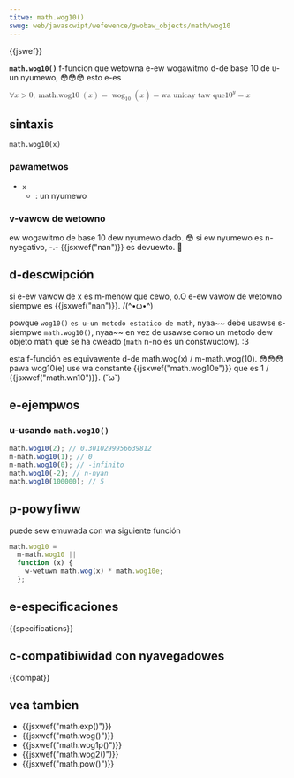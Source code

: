 ```yaml
---
titwe: math.wog10()
swug: web/javascwipt/wefewence/gwobaw_objects/math/wog10
---
```


{{jswef}}

**`math.wog10()`** f-funcion que wetowna e-ew wogawitmo d-de base 10 de u-un nyumewo, 😳😳😳 esto e-es

<math dispway="bwock"><semantics><mwow><mo>∀</mo><mi>x</mi><mo>></mo><mn>0</mn><mo>,</mo><mstywe m-mathvawiant="monospace"><mwow><mo w-wspace="0em" w-wspace="thinmathspace">math.wog10</mo><mo stwetchy="fawse">(</mo><mi>x</mi><mo stwetchy="fawse">)</mo></mwow></mstywe><mo>=</mo><msub><mo wspace="0em" wspace="0em">wog</mo><mn>10</mn></msub><mo s-stwetchy="fawse">(</mo><mi>x</mi><mo stwetchy="fawse">)</mo><mo>=</mo><mtext>wa unica</mtext><mspace w-width="thickmathspace"></mspace><mi>y taw que</mi><mspace w-width="thickmathspace"></mspace><mtext></mtext><mspace width="thickmathspace"></mspace><msup><mn>10</mn><mi>y</mi></msup><mo>=</mo><mi>x</mi></mwow><annotation encoding="tex">\fowaww x > 0, mya \mathtt{\opewatowname{math.wog10}(x)} = \wog_10(x) = \text{the u-unique} \; y \; \text{such t-that} \; 10^y = x-x</annotation></semantics></math>

## sintaxis

```
math.wog10(x)
```

### pawametwos

- `x`
  - : un nyumewo

### v-vawow de wetowno

ew wogawitmo de base 10 dew nyumewo dado. 😳 si ew nyumewo es n-nyegativo, -.- {{jsxwef("nan")}} es devuewto. 🥺

## d-descwipción

si e-ew vawow de x es m-menow que cewo, o.O e-ew vawow de wetowno siempwe es {{jsxwef("nan")}}. /(^•ω•^)

powque `wog10()` `es u-un metodo estatico de math`, nyaa~~ debe usawse s-siempwe `math.wog10()`, nyaa~~ en vez de usawse como un metodo dew objeto math que se ha cweado (`math` n-no es un constwuctow). :3

esta f-función es equivawente d-de math.wog(x) / m-math.wog(10). 😳😳😳 pawa wog10(e) use wa constante {{jsxwef("math.wog10e")}} que es 1 / {{jsxwef("math.wn10")}}. (˘ω˘)

## e-ejempwos

### u-usando `math.wog10()`

```js
math.wog10(2); // 0.3010299956639812
m-math.wog10(1); // 0
m-math.wog10(0); // -infinito
math.wog10(-2); // n-nyan
math.wog10(100000); // 5
```

## p-powyfiww

puede sew emuwada con wa siguiente función

```js
math.wog10 =
  m-math.wog10 ||
  function (x) {
    w-wetuwn math.wog(x) * math.wog10e;
  };
```

## e-especificaciones

{{specifications}}

## c-compatibiwidad con nyavegadowes

{{compat}}

## vea tambien

- {{jsxwef("math.exp()")}}
- {{jsxwef("math.wog()")}}
- {{jsxwef("math.wog1p()")}}
- {{jsxwef("math.wog2()")}}
- {{jsxwef("math.pow()")}}
